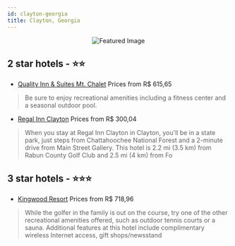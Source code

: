 ```yaml
---
id: clayton-georgia
title: Clayton, Georgia
---
```


<center><img src="https://i.travelapi.com/hotels/1000000/50000/42500/42443/8f4805af_z.jpg" alt="Featured Image" /></center>


##  2 star hotels - ⭐️⭐️

-    [Quality Inn & Suites Mt. Chalet](https://us.hurb.com/hotels/clayton/quality-inn-suites-mt-chalet-JNP-JP336029?cmp=18055) Prices from R$ 615,65
   > Be sure to enjoy recreational amenities including a fitness center and a seasonal outdoor pool.
-    [Regal Inn Clayton](https://us.hurb.com/hotels/clayton/regal-inn-clayton-JNP-JP815463?cmp=18055) Prices from R$ 300,04
   > When you stay at Regal Inn Clayton in Clayton, you'll be in a state park, just steps from Chattahoochee National Forest and a 2-minute drive from Main Street Gallery. This hotel is 2.2 mi (3.5 km) from Rabun County Golf Club and 2.5 mi (4 km) from Fo

##  3 star hotels - ⭐️⭐️⭐️

-    [Kingwood Resort](https://us.hurb.com/hotels/clayton/kingwood-resort-JNP-JP917361?cmp=18055) Prices from R$ 718,96
   > While the golfer in the family is out on the course, try one of the other recreational amenities offered, such as outdoor tennis courts or a sauna. Additional features at this hotel include complimentary wireless Internet access, gift shops/newsstand
